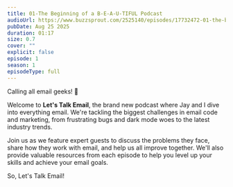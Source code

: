```yaml
---
title: 01-The Beginning of a B-E-A-U-TIFUL Podcast
audioUrl: https://www.buzzsprout.com/2525140/episodes/17732472-01-the-beginning-of-a-b-e-a-u-tiful-podcast.mp3
pubDate: Aug 25 2025
duration: 01:17
size: 0.7
cover: ""
explicit: false
episode: 1
season: 1
episodeType: full
---
```

Calling all email geeks! 📣

Welcome to **Let's Talk Email**, the brand new podcast where Jay and I dive into everything email. We're tackling the biggest challenges in email code and marketing, from frustrating bugs and dark mode woes to the latest industry trends.

Join us as we feature expert guests to discuss the problems they face, share how they work with email, and help us all improve together. We'll also provide valuable resources from each episode to help you level up your skills and achieve your email goals.

So, Let's Talk Email!